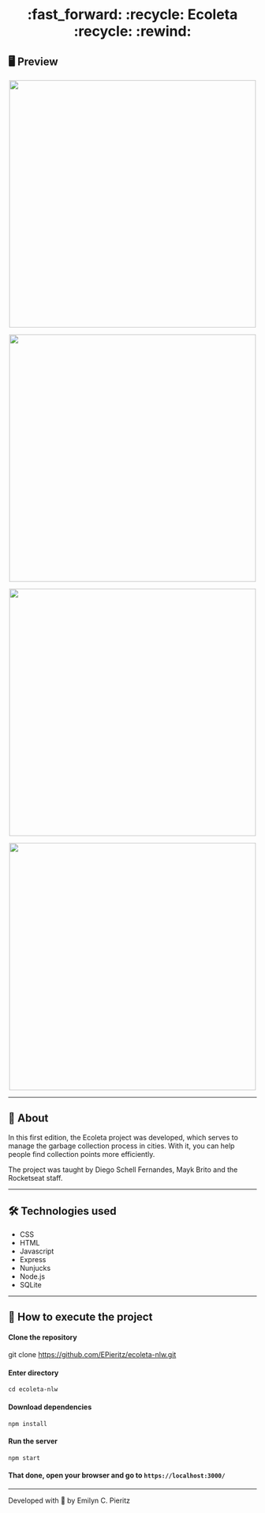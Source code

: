 <h1 align = "center"> :fast_forward: :recycle: Ecoleta :recycle: :rewind: </h1>

## 🖥 Preview
<p align = "center">
  <img src = "https://scontent.fbnu2-1.fna.fbcdn.net/v/t1.0-9/117577889_1699608233526854_8753814521920290841_n.jpg?_nc_cat=107&_nc_sid=0debeb&_nc_eui2=AeFdAKVlGBjRenHXIFnXEB_5B-ytVG3P5_MH7K1Ubc_n8wP7ako8xA2YL2lhAXMFvtF4SenJE5VP541ODZrT276w&_nc_ohc=0DUzaLr2qxIAX-ojVLy&_nc_ht=scontent.fbnu2-1.fna&oh=d6860180fef7a9820d1b2fa57eb9564f&oe=5F57EC82" width = "500">
</p>
<p align = "center">
  <img src = "https://scontent.fbnu2-1.fna.fbcdn.net/v/t1.0-9/117534513_1699608253526852_6033548293082378975_n.jpg?_nc_cat=102&_nc_sid=0debeb&_nc_eui2=AeHLaZF2VqMXd8HTOtGk6U0STMrgTZCM4mdMyuBNkIziZ3tD6hEIQqHg_JnxvX2wMM7LhDfvR0u76PRi0hBobpDt&_nc_ohc=0lzEfYMN0PYAX9YMg6a&_nc_ht=scontent.fbnu2-1.fna&oh=ff97ce9ebc66ff29a8fddd9b204f0e4a&oe=5F59BF6D" width = "500">
</p>
<p align = "center">
  <img src = "https://scontent.fbnu2-1.fna.fbcdn.net/v/t1.0-9/117729851_1699608240193520_4365672670659010491_n.jpg?_nc_cat=102&_nc_sid=0debeb&_nc_eui2=AeGezsB7P9YTO4BB7BR5SdZzyEXqPUeLZpLIReo9R4tmkoeyIAcYVk6UH2KnMd0bXlEAYK_-Xhdj4im9dR7BkBuC&_nc_ohc=swnM1Tbm2XEAX-nvCDK&_nc_ht=scontent.fbnu2-1.fna&oh=d36a7678f3ae1dd87075dbeac5254a3b&oe=5F5B8795" width = "500">
</p>
<p align = "center">
  <img src = "https://scontent.fbnu2-1.fna.fbcdn.net/v/t1.0-9/117350678_1699608293526848_2480250647606646845_n.jpg?_nc_cat=106&_nc_sid=0debeb&_nc_eui2=AeFDwLdZONzgC--YBBChZtcpSpJ3QuYx9ltKkndC5jH2W_0wcFTg7YyNqgwu0aQvjCJGOnkv7_yw5f4gHbBRmjVQ&_nc_ohc=Qh92yXUZyeYAX_mRyf6&_nc_ht=scontent.fbnu2-1.fna&oh=3b646a86b8fdc313ef95adbdcaaad457&oe=5F5AC56B" width = "500">
</p>

---

## 📖 About
In this first edition, the Ecoleta project was developed, which serves to manage the garbage collection process in cities. With it, you can help people find collection points more efficiently.

The project was taught by Diego Schell Fernandes, Mayk Brito and the Rocketseat staff.

---

## 🛠 Technologies used
- CSS
- HTML
- Javascript
- Express
- Nunjucks
- Node.js
- SQLite

---

## 🚀 How to execute the project
#### Clone the repository
git clone https://github.com/EPieritz/ecoleta-nlw.git

#### Enter directory
`cd ecoleta-nlw`

#### Download dependencies
`npm install`

#### Run the server
`npm start`

#### That done, open your browser and go to `https://localhost:3000/`

---
Developed with 💙 by Emilyn C. Pieritz

